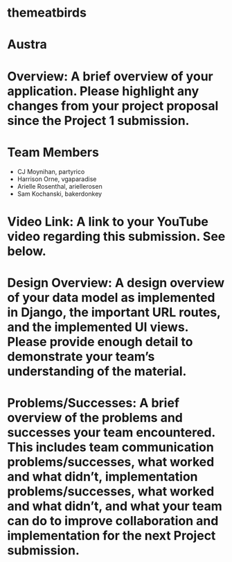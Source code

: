 # themeatbirds

# Austra


# Overview: A brief overview of your application. Please highlight any changes from your project proposal since the Project 1 submission.

# Team Members

* CJ Moynihan, partyrico
* Harrison Orne, vgaparadise
* Arielle Rosenthal, ariellerosen
* Sam Kochanski, bakerdonkey

# Video Link: A link to your YouTube video regarding this submission. See below.

# Design Overview: A design overview of your data model as implemented in Django, the important URL routes, and the implemented UI views. Please provide enough detail to demonstrate your team’s understanding of the material.

# Problems/Successes: A brief overview of the problems and successes your team encountered. This includes team communication problems/successes, what worked and what didn’t, implementation problems/successes, what worked and what didn’t, and what your team can do to improve collaboration and implementation for the next Project submission.
